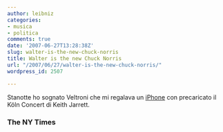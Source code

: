 ```yaml
---
author: leibniz
categories:
- musica
- politica
comments: true
date: '2007-06-27T13:28:38Z'
slug: walter-is-the-new-chuck-norris
title: Walter is the new Chuck Norris
url: "/2007/06/27/walter-is-the-new-chuck-norris/"
wordpress_id: 2507

---
```

Stanotte ho sognato Veltroni che mi regalava un [iPhone](https://www.nytimes.com/2007/06/27/technology/circuits/27pogue.html?_r=2&hp=&adxnnl=1&oref=slogin&adxnnlx=1182924811-zfuS8B6hFL+N4gPMtw4rjA) con precaricato il Köln Concert di Keith Jarrett.


### The NY Times
